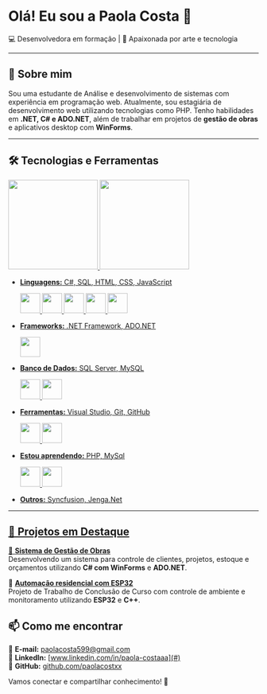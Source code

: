 # Olá! Eu sou a Paola Costa 👋

💻 Desenvolvedora em formação | 🎨 Apaixonada por arte e tecnologia

---

## 🚀 Sobre mim
Sou uma estudante de Análise e desenvolvimento de sistemas com experiência em programação web. Atualmente, sou estagiária de desenvolvimento web utilizando tecnologias como PHP. Tenho habilidades em **.NET, C# e ADO.NET**, além de trabalhar em projetos de **gestão de obras** e aplicativos desktop com **WinForms**.

---

## 🛠 Tecnologias e Ferramentas

<div>
<a href="https://github.com/paolacostxx">
<img loading="lazy" height="180em" src="https://github-readme-stats.vercel.app/api/top-langs/?username=paolacostxx&layout=compact&langs_count=7&theme=dracula"/>
<img loading="lazy" height="180em" src="https://github-readme-stats.vercel.app/api?username=paolacostxx&show_icons=true&theme=dracula&include_all_commits=true&count_private=true"/>
</div>

- **Linguagens:** C#, SQL, HTML, CSS, JavaScript
  
          
  <img loading="lazy" src ="https://cdn.jsdelivr.net/gh/devicons/devicon@latest/icons/csharp/csharp-original.svg" width="40" height="40"/>
  <img loading="lazy" src ="https://cdn.jsdelivr.net/gh/devicons/devicon@latest/icons/sqldeveloper/sqldeveloper-original.svg" width="40" height="40"/>
  <img loading="lazy" src ="https://cdn.jsdelivr.net/gh/devicons/devicon@latest/icons/html5/html5-original.svg" width="40" height="40"/>
  <img loading="lazy" src ="https://cdn.jsdelivr.net/gh/devicons/devicon@latest/icons/css3/css3-original.svg" width="40" height="40"/>
  <img loading="lazy" src ="https://cdn.jsdelivr.net/gh/devicons/devicon@latest/icons/javascript/javascript-original.svg" width="40" height="40"/>
          
- **Frameworks:** .NET Framework, ADO.NET
  

  <img loading="lazy" src="https://cdn.jsdelivr.net/gh/devicons/devicon@latest/icons/dot-net/dot-net-plain-wordmark.svg" width="40" height="40"/>
  
- **Banco de Dados:** SQL Server, MySQL

  
  <img loading="lazy" src ="https://cdn.jsdelivr.net/gh/devicons/devicon@latest/icons/sqldeveloper/sqldeveloper-original.svg" width="40" height="40"/>
  <img loading="lazy" src ="https://cdn.jsdelivr.net/gh/devicons/devicon@latest/icons/mysql/mysql-original.svg" width="40" height="40"/>

- **Ferramentas:** Visual Studio, Git, GitHub

  
  <img loading="lazy" src="https://cdn.jsdelivr.net/gh/devicons/devicon@latest/icons/git/git-original.svg" width="40" height="40"/>
  <img loading="lazy" src="https://cdn.jsdelivr.net/gh/devicons/devicon@latest/icons/github/github-original.svg" width="40" height="40"/>


- **Estou aprendendo:** PHP, MySql

  <img loading="lazy" src="https://cdn.jsdelivr.net/gh/devicons/devicon@latest/icons/php/php-original.svg" width="40" height="40"/>
  <img loading="lazy" src="https://cdn.jsdelivr.net/gh/devicons/devicon@latest/icons/mysql/mysql-original.svg" width="40" height="40"/>
  
  
- **Outros:** Syncfusion, Jenga.Net
---

## 📌 Projetos em Destaque

🔹 **[Sistema de Gestão de Obras](#)**  
Desenvolvendo um sistema para controle de clientes, projetos, estoque e orçamentos utilizando **C# com WinForms** e **ADO.NET**.

🔹 **[Automação residencial com ESP32](#)**  
Projeto de Trabalho de Conclusão de Curso com controle de ambiente e monitoramento utilizando **ESP32** e **C++**.



## 📫 Como me encontrar
📩 **E-mail:** paolacosta599@gmail.com  
🔗 **LinkedIn:** [www.linkedin.com/in/paola-costaaa](#)  
🐙 **GitHub:** [github.com/paolacostxx](#)

Vamos conectar e compartilhar conhecimento! 🚀
